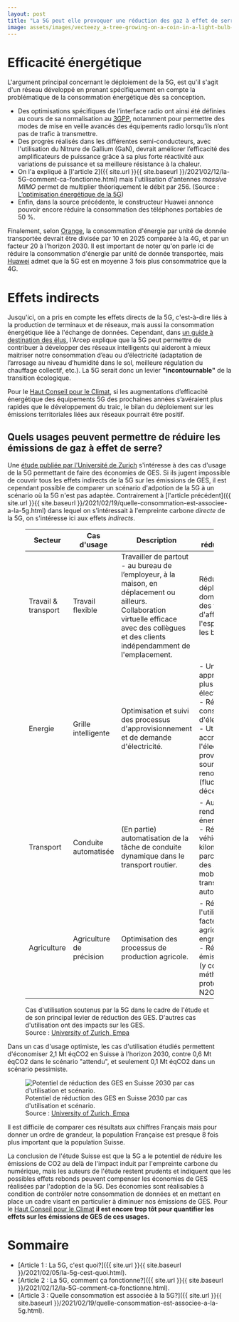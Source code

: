 ```yaml
---
layout: post
title: "La 5G peut elle provoquer une réduction des gaz à effet de serre?"
image: assets/images/vecteezy_a-tree-growing-on-a-coin-in-a-light-bulb-including-sunset-background-energy-saving-ideas-and-renewable-energy-ideas_1997403.jpg
---
```


# Efficacité énergétique
L'argument principal concernant le déploiement de la 5G, est qu'il s'agit d'un réseau développé en prenant spécifiquement en compte la problématique de la consommation énergétique dès sa conception.

- Des optimisations spécifiques de l’interface radio ont ainsi été définies au cours de sa normalisation au [3GPP](https://www.3gpp.org/), notamment pour permettre des modes de mise en veille avancés des équipements radio lorsqu’ils n’ont pas de trafic à transmettre.
- Des progrès réalisés dans les différentes semi-conducteurs, avec l'utilisation du Nitrure de Gallium (GaN), devrait améliorer l’efficacité des amplificateurs de puissance grâce à sa plus forte réactivité aux variations de puissance et sa meilleure résistance à la chaleur.
- On l'a expliqué à [l'article 2]({{ site.url }}{{ site.baseurl }}/2021/02/12/la-5G-comment-ca-fonctionne.html) mais l'utilisation d'antennes *massive MIMO* permet de multiplier théoriquement le débit par 256. (Source : [L’optimisation énergétique de la 5G](https://www.lajauneetlarouge.com/loptimisation-energetique-de-la-5g/))
- Enfin, dans la source précédente, le constructeur Huawei annonce pouvoir encore réduire la consommation des téléphones portables de 50 %.

Finalement, selon [Orange](https://hellofuture.orange.com/en/5g-energy-efficiency-by-design/), la consommation d'énergie par unité de donnée transportée devrait être divisée par 10 en 2025 comparée à la 4G, et par un facteur 20 à l'horizon 2030. Il est important de noter qu'on parle ici de réduire la consommation d'énergie par unité de donnée transportée, mais [Huawei](https://www.lajauneetlarouge.com/loptimisation-energetique-de-la-5g/) admet que la 5G est en moyenne 3 fois plus consommatrice que la 4G.

# Effets indirects
Jusqu'ici, on a pris en compte les effets directs de la 5G, c'est-à-dire liés à la production de terminaux et de réseaux, mais aussi la consommation énergétique liée à l'échange de données. Cependant, dans [un guide à destination des élus](https://www.economie.gouv.fr/files/files/PDF/2020/Brochure_5G_WEB.PDF#page=7), l'Arcep explique que la 5G peut permettre de contribuer à développer des réseaux intelligents qui aideront à mieux maitriser notre consommation d’eau ou d’électricité (adaptation de l’arrosage au niveau d’humidité dans le sol, meilleure régulation du chauffage collectif,  etc.). La 5G serait donc un levier **"incontournable"** de la transition écologique.

Pour le [Haut Conseil pour le Climat](https://www.hautconseilclimat.fr/wp-content/uploads/2020/12/haut-conseil-pour-le-climat_rapport-5g.pdf#page=13), si les augmentations d’efficacité énergétique des équipements 5G des prochaines années s’avéraient plus rapides que le développement du traic, le bilan du déploiement sur les émissions territoriales liées aux réseaux pourrait être positif. 

## Quels usages peuvent permettre de réduire les émissions de gaz à effet de serre?
Une [étude publiée par l'Université de Zurich](https://doi.org/10.5167/uzh-191299) s'intéresse à des cas d'usage de la 5G permettant de faire des économies de GES. Si ils jugent impossible de couvrir tous les effets indirects de la 5G sur les émissions de GES, il est cependant possible de comparer un scénario d'adpotion de la 5G à un scénario où la 5G n'est pas adaptée. Contrairement à [l'article précédent]({{ site.url }}{{ site.baseurl }}/2021/02/19/quelle-consommation-est-associee-a-la-5g.html) dans lequel on s'intéressait à l'empreinte carbone *directe* de la 5G, on s'intéresse ici aux effets *indirects*.

<figure class="align-center">
<table>
<thead>
  <tr>
    <th>Secteur</th>
    <th>Cas d'usage</th>
    <th>Description</th>
    <th>Levier de réduction de GES</th>
  </tr>
</thead>
<tbody>
  <tr>
    <td>Travail &amp; transport</td>
    <td>Travail flexible</td>
    <td>Travailler de partout - au bureau de l’employeur, à la maison, en déplacement ou ailleurs. Collaboration virtuelle efficace avec des collègues et des clients indépendamment de l'emplacement.</td>
    <td>Réduction du déplacement domicile/travail, des voyages d'affaires et de l'espace pris par les bureaux.</td>
  </tr>
  <tr>
    <td>Energie</td>
    <td>Grille intelligente</td>
    <td>Optimisation et suivi des processus d'approvisionnement et de demande d'électricité.</td>
    <td>- Un approvisionnement plus efficace en électricité<br>- Réduction de la consommation d'électricité<br>- Utilisation accrue de l'électricité provenant de sources renouvelables (fluctuantes et / ou décentralisées)</td>
  </tr>
  <tr>
    <td>Transport</td>
    <td>Conduite automatisée</td>
    <td>(En partie) automatisation de la tâche de conduite dynamique dans le transport routier.</td>
    <td>- Augmentation du rendement énergétique<br>- Réduction des véhicules-kilomètres parcourus grâce à des services de mobilité et de transport automatisé</td>
  </tr>
  <tr>
    <td>Agriculture</td>
    <td>Agriculture de précision</td>
    <td>Optimisation des processus de production agricole.</td>
    <td>- Réduction de l'utilisation des facteurs d'intrants agricoles (par ex. engrais)<br>- Réduction des émissions de GES (y compris méthane, CH4 et protoxyde d'azote, N2O)</td>
  </tr>
</tbody>
</table>
<figcaption>Cas d'utilisation soutenus par la 5G dans le cadre de l'étude et de son principal levier de réduction des GES. D'autres cas d'utilisation ont des impacts sur les GES.<br>Source : <a href="https://www.zora.uzh.ch/id/eprint/191299/1/5G%20and%20climate%20protection_University%20of%20Zurich_Empa.pdf#page=34">University of Zurich, Empa</a></figcaption>
</figure>

Dans un cas d'usage optimiste, les cas d'utilisation étudiés permettent d'économiser 2,1 Mt éqCO2 en Suisse à l'horizon 2030, contre 0,6 Mt éqCO2 dans le scénario "attendu", et seulement 0,1 Mt éqCO2 dans un scénario pessimiste.

<figure class="align-center">
  <img src="{{ site.url }}{{ site.baseurl }}/assets/images/abattement_GES_suisse.png" alt="Potentiel de réduction des GES en Suisse 2030 par cas d'utilisation et scénario.">
  <figcaption>Potentiel de réduction des GES en Suisse 2030 par cas d'utilisation et scénario.<br>Source : <a href="https://www.zora.uzh.ch/id/eprint/191299/1/5G%20and%20climate%20protection_University%20of%20Zurich_Empa.pdf#page=65">University of Zurich, Empa</a></figcaption>
</figure>

Il est difficile de comparer ces résultats aux chiffres Français mais pour donner un ordre de grandeur, la population Française est presque 8 fois plus important que la population Suisse.

La conclusion de l'étude Suisse est que la 5G a le potentiel de réduire les émissions de CO2 au delà de l'impact induit par l'empreinte carbone du numérique, mais les auteurs de l'étude restent prudents et indiquent que les possibles effets rebonds peuvent compenser les économies de GES réalisées par l'adoption de la 5G. Des économies sont réalisables à condition de contrôler notre consommation de données et en mettant en place un cadre visant en particulier à diminuer nos émissions de GES. 
Pour le [Haut Conseil pour le Climat](https://www.hautconseilclimat.fr/wp-content/uploads/2020/12/haut-conseil-pour-le-climat_rapport-5g.pdf#page=13) **il est encore trop tôt pour quantifier les effets sur les émissions de GES de ces usages.**

# Sommaire
- [Article 1 : La 5G, c'est quoi?]({{ site.url }}{{ site.baseurl }}/2021/02/05/la-5g-cest-quoi.html). 
- [Article 2 : La 5G, comment ça fonctionne?]({{ site.url }}{{ site.baseurl }}/2021/02/12/la-5G-comment-ca-fonctionne.html).
- [Article 3 : Quelle consommation est associée à la 5G?]({{ site.url }}{{ site.baseurl }}/2021/02/19/quelle-consommation-est-associee-a-la-5g.html).